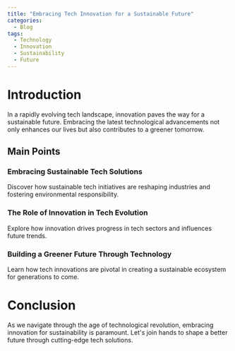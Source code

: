 ```yaml
---
title: "Embracing Tech Innovation for a Sustainable Future"
categories:
  - Blog
tags:
  - Technology
  - Innovation
  - Sustainability
  - Future
---
```


# Introduction
In a rapidly evolving tech landscape, innovation paves the way for a sustainable future. Embracing the latest technological advancements not only enhances our lives but also contributes to a greener tomorrow.

## Main Points
### Embracing Sustainable Tech Solutions
Discover how sustainable tech initiatives are reshaping industries and fostering environmental responsibility.

### The Role of Innovation in Tech Evolution
Explore how innovation drives progress in tech sectors and influences future trends.

### Building a Greener Future Through Technology
Learn how tech innovations are pivotal in creating a sustainable ecosystem for generations to come.

# Conclusion
As we navigate through the age of technological revolution, embracing innovation for sustainability is paramount. Let's join hands to shape a better future through cutting-edge tech solutions.